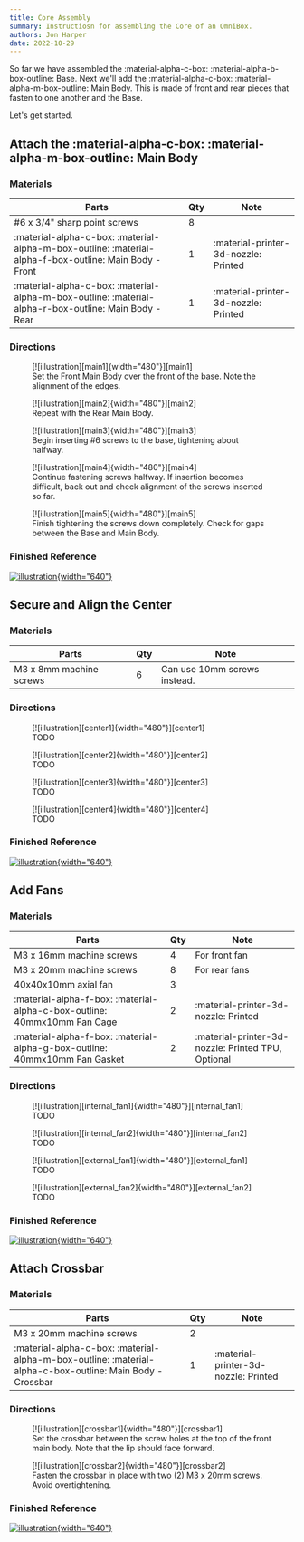 ```yaml
---
title: Core Assembly
summary: Instructiosn for assembling the Core of an OmniBox.
authors: Jon Harper
date: 2022-10-29
---
```


So far we have assembled the :material-alpha-c-box: :material-alpha-b-box-outline: Base. Next we'll add the :material-alpha-c-box: :material-alpha-m-box-outline: Main Body. This is made of front and rear pieces that fasten to one another and the Base.

Let's get started.

## Attach the :material-alpha-c-box: :material-alpha-m-box-outline: Main Body

### Materials

| Parts                        | Qty | Note                            |
|------------------------------|-----|---------------------------------|
| #6 x 3/4" sharp point screws | 8   |                                 |
| :material-alpha-c-box: :material-alpha-m-box-outline: :material-alpha-f-box-outline: Main Body - Front | 1   | :material-printer-3d-nozzle: Printed |
| :material-alpha-c-box: :material-alpha-m-box-outline: :material-alpha-r-box-outline: Main Body - Rear  | 1   | :material-printer-3d-nozzle: Printed |

### Directions

<figure markdown>
  [![illustration][main1]{width="480"}][main1]
  <figcaption>Set the Front Main Body over the front of the base. Note the alignment of the edges.</figcaption>
</figure>

<figure markdown>
  [![illustration][main2]{width="480"}][main2]
  <figcaption>Repeat with the Rear Main Body.</figcaption>
</figure>

<figure markdown>
  [![illustration][main3]{width="480"}][main3]
  <figcaption>Begin inserting #6 screws to the base, tightening about halfway.</figcaption>
</figure>
<figure markdown>
  [![illustration][main4]{width="480"}][main4]
  <figcaption>Continue fastening screws halfway. If insertion becomes difficult, back out and check alignment of the screws inserted so far.</figcaption>
</figure>

<figure markdown>
  [![illustration][main5]{width="480"}][main5]
  <figcaption>Finish tightening the screws down completely. Check for gaps between the Base and Main Body.</figcaption>
</figure>

### Finished Reference

[![illustration][main_final]{width="640"}][main_final]

## Secure and Align the Center

### Materials

| Parts                     | Qty | Note                            |
|---------------------------|-----|---------------------------------|
| M3 x 8mm machine screws   | 6   | Can use 10mm screws instead.    |

### Directions

<figure markdown>
  [![illustration][center1]{width="480"}][center1]
  <figcaption>TODO</figcaption>
</figure>

<figure markdown>
  [![illustration][center2]{width="480"}][center2]
  <figcaption>TODO</figcaption>
</figure>

<figure markdown>
  [![illustration][center3]{width="480"}][center3]
  <figcaption>TODO</figcaption>
</figure>

<figure markdown>
  [![illustration][center4]{width="480"}][center4]
  <figcaption>TODO</figcaption>
</figure>

### Finished Reference

[![illustration][center_final]{width="640"}][center_final]

## Add Fans

### Materials

| Parts                     | Qty | Note                            |
|---------------------------|-----|---------------------------------|
| M3 x 16mm machine screws  | 4   | For front fan                   |
| M3 x 20mm machine screws  | 8   | For rear fans                   |
| 40x40x10mm axial fan      | 3   |                                 |
| :material-alpha-f-box: :material-alpha-c-box-outline: 40mmx10mm Fan Cage | 2 | :material-printer-3d-nozzle: Printed |
| :material-alpha-f-box: :material-alpha-g-box-outline: 40mmx10mm Fan Gasket | 2 | :material-printer-3d-nozzle: Printed TPU, Optional |

### Directions

<figure markdown>
  [![illustration][internal_fan1]{width="480"}][internal_fan1]
  <figcaption>TODO</figcaption>
</figure>

<figure markdown>
  [![illustration][internal_fan2]{width="480"}][internal_fan2]
  <figcaption>TODO</figcaption>
</figure>

<!-- ### Finished Reference

![illustration][internal_fan_final] -->

<!-- ### External 40mm Fans

| Parts                     | Qty | Note                            |
|---------------------------|-----|---------------------------------| -->

<figure markdown>
  [![illustration][external_fan1]{width="480"}][external_fan1]
  <figcaption>TODO</figcaption>
</figure>

<figure markdown>
  [![illustration][external_fan2]{width="480"}][external_fan2]
  <figcaption>TODO</figcaption>
</figure>


### Finished Reference

[![illustration][external_fan_final]{width="640"}][external_fan_final]

## Attach Crossbar

### Materials 

| Parts                     | Qty | Note                            |
|---------------------------|-----|---------------------------------|
| M3 x 20mm machine screws  | 2   |                                 |
| :material-alpha-c-box: :material-alpha-m-box-outline: :material-alpha-c-box-outline: Main Body - Crossbar | 1   | :material-printer-3d-nozzle: Printed |

### Directions

<figure markdown>
  [![illustration][crossbar1]{width="480"}][crossbar1]
  <figcaption>Set the crossbar between the screw holes at the top of the front main body. Note that the lip should face forward.</figcaption>
</figure>

<figure markdown>
  [![illustration][crossbar2]{width="480"}][crossbar2]
  <figcaption>Fasten the crossbar in place with two (2) M3 x 20mm screws. Avoid overtightening.</figcaption>
</figure>

### Finished Reference

[![illustration][crossbar_final]{width="640"}][crossbar_final]

[base]: base.md "Base Assembly"
[trays]: trays.md "Tray Assembly"
[panels]:  panels.md "Panel Assembly"
[checklist]: ../printing.md#print-checklist "Print Checklist"

[main1]: ../img/assembly/core/main/main1.png
[main2]: ../img/assembly/core/main/main2.png
[main3]: ../img/assembly/core/main/main3.png
[main4]: ../img/assembly/core/main/main4.png
[main5]: ../img/assembly/core/main/main5.png
[main_final]: ../img/assembly/core/main/main_final.png

[center1]: ../img/assembly/core/center/center1.png
[center2]: ../img/assembly/core/center/center2.png
[center3]: ../img/assembly/core/center/center3.png
[center4]: ../img/assembly/core/center/center4.png
[center_final]: ../img/assembly/core/main/main_final.png

[internal_fan1]: ../img/assembly/core/fans/internal_fan1.png
[internal_fan2]: ../img/assembly/core/fans/internal_fan2.png
[internal_fan_final]: ../img/assembly/core/fans/internal_fan_final.png
[external_fan1]: ../img/assembly/core/fans/external_fan1.png
[external_fan2]: ../img/assembly/core/fans/external_fan2.png
[external_fan_final]: ../img/assembly/core/fans/external_fan_final.png


[crossbar1]: ../img/assembly/core/crossbar/crossbar1.png
[crossbar2]: ../img/assembly/core/crossbar/crossbar2.png
[crossbar_final]: ../img/assembly/core/crossbar/crossbar_final.png